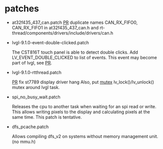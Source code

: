 # patches

- at32f435_437_can.patch
    [PR](https://github.com/RT-Thread/rt-thread/pull/9611) duplicate names CAN_RX_FIFO0, CAN_RX_FIFO1 in at32f435_437_can.h and rt-thread/components/drivers/include/drivers/can.h

- lvgl-9.1.0-event-double-clicked.patch

    The CST816T touch panel is able to detect double clicks. Add LV_EVENT_DOUBLE_CLICKED to list of events.  This event may become part of lvgl, see [PR](https://githubissues.com/lvgl/lvgl/5351).
    
- lvgl-9.1.0-rtthread.patch

    [PR](https://github.com/lvgl/lvgl/pull/6667) fix st7789 display driver hang
    Also, put [mutex](https://docs.lvgl.io/master/porting/os.html) lv_lock()/lv_unlock() mutex around lvgl task. 

- spi_no_busy_wait.patch

    Releases the cpu to another task when waiting for an spi read or write.
    This allows writing pixels to the display and calculating pixels at the same time.
    This patch is tentative.

- dfs_pcache.patch

    Allows compiling dfs_v2 on systems without memory management unit. (no mmu.h)

